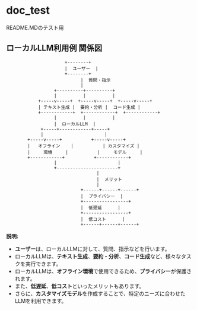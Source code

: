 # doc_test
README.MDのテスト用
## ローカルLLM利用例 関係図

```
                      +--------+
                      |  ユーザー  |
                      +--------+
                            |  質問・指示
                            |
                  +----------+----------+
                  |          |          |
            +-----v-----+  +-----v-----+  +-----v-----+
            | テキスト生成 |  要約・分析 |  コード生成 |
            +------------+  +------------+  +------------+
                  |          |          |
                  |  ローカルLLM  |
             +-----+------------+-----+
             |                       |
        +-----v-----+           +-----v-----+
        |   オフライン    |           | カスタマイズ |
        |     環境     |           |     モデル     |
        +------------+           +------------+
                  |                       |
                  +-----------------------+
                                  |
                                  |  メリット
                                  |
                            +------+------+------+
                            |  プライバシー  |
                            +-----------------+
                            |  低遅延      |
                            +-----------------+
                            |  低コスト      |
                            +------+------+------+
```

**説明:**

* **ユーザー**は、ローカルLLMに対して、質問、指示などを行います。
* ローカルLLMは、**テキスト生成**、**要約・分析**、**コード生成**など、様々なタスクを実行できます。
* ローカルLLMは、**オフライン環境**で使用できるため、**プライバシー**が保護されます。
* また、**低遅延**、**低コスト**といったメリットもあります。
* さらに、**カスタマイズモデル**を作成することで、特定のニーズに合わせたLLMを利用できます。 
